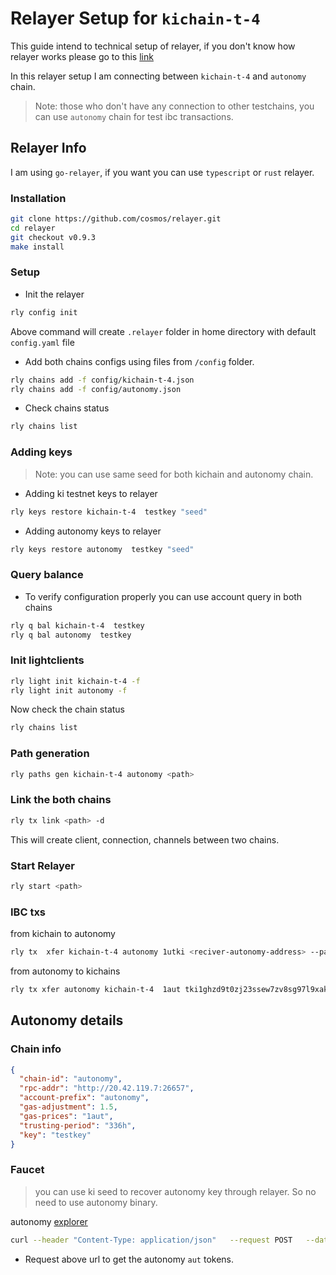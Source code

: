 # Relayer Setup for `kichain-t-4`

This guide intend to technical setup of relayer, if you don't know how relayer works please go to this [link](https://docs.cosmos.network/master/ibc/relayer.html)

In this relayer setup I am connecting between `kichain-t-4` and `autonomy` chain. 

>Note: those who don't have any connection to other testchains, you can use `autonomy` chain for test ibc transactions.

## Relayer Info 
I am using `go-relayer`, if you want you can use `typescript` or `rust` relayer.

### Installation
```bash
git clone https://github.com/cosmos/relayer.git
cd relayer 
git checkout v0.9.3
make install
```
### Setup
- Init the relayer
```bash
rly config init
```
Above command will create `.relayer` folder in home directory with default `config.yaml` file

- Add both chains configs using files from `/config` folder.
```bash
rly chains add -f config/kichain-t-4.json
rly chains add -f config/autonomy.json
```
- Check chains status 
```bash
rly chains list 
```
### Adding keys
>Note: you can use same seed for both kichain and autonomy chain.
- Adding ki testnet keys to relayer
```bash
rly keys restore kichain-t-4  testkey "seed"
```
- Adding autonomy keys to relayer
```bash
rly keys restore autonomy  testkey "seed"
```
### Query balance 
- To verify configuration properly you can use account query in both chains
```bash 
rly q bal kichain-t-4  testkey
rly q bal autonomy  testkey
```
### Init lightclients
```bash
rly light init kichain-t-4 -f 
rly light init autonomy -f
```
Now check the chain status
```bash 
rly chains list     
```
### Path generation
```bash
rly paths gen kichain-t-4 autonomy <path> 
```
### Link the both chains
```bash 
rly tx link <path> -d
```
This will create client, connection, channels between two chains.
### Start Relayer
```bash
rly start <path>
```

### IBC txs
from kichain to autonomy
```bash
rly tx  xfer kichain-t-4 autonomy 1utki <reciver-autonomy-address> --path kitoatn -d
```

from autonomy to kichains
```bash
rly tx xfer autonomy kichain-t-4  1aut tki1ghzd9t0zj23ssew7zv8sg97l9xakh8r8nxmr4l  --path kitoatn -d
```


## Autonomy details
### Chain info
```json
{
  "chain-id": "autonomy",
  "rpc-addr": "http://20.42.119.7:26657",
  "account-prefix": "autonomy",
  "gas-adjustment": 1.5,
  "gas-prices": "1aut",
  "trusting-period": "336h",
  "key": "testkey"
}
```
### Faucet
> you can use ki seed to recover autonomy key through relayer. So no need to use autonomy binary.

autonomy [explorer](https://explorer.autonomy.network/) 
```bash
curl --header "Content-Type: application/json"   --request POST   --data '{"denom":"aut","address":"<your autonomy address>"}'   http://20.42.119.7:8000/credit
```
- Request above url to get the autonomy `aut` tokens.


